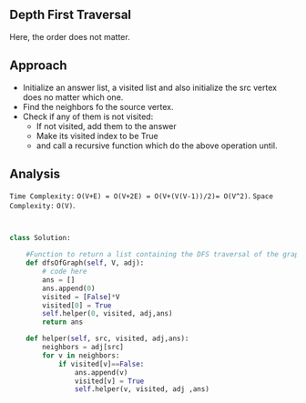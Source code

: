 ## Depth First Traversal

Here, the order does not matter.

## Approach

- Initialize an answer list, a visited list and also initialize the src vertex does no matter which one.
- Find the neighbors fo the source vertex.
- Check if any of them is not visited:
  - If not visited, add them to the answer
  - Make its visited index to be True
  - and call a recursive function which do the above operation until.

## Analysis

`Time Complexity:` `O(V+E) = O(V+2E) = O(V+(V(V-1))/2)= O(V^2)`.
`Space Complexity:` `O(V)`.

```py


class Solution:

    #Function to return a list containing the DFS traversal of the graph.
    def dfsOfGraph(self, V, adj):
        # code here
        ans = []
        ans.append(0)
        visited = [False]*V
        visited[0] = True
        self.helper(0, visited, adj,ans)
        return ans

    def helper(self, src, visited, adj,ans):
        neighbors = adj[src]
        for v in neighbors:
            if visited[v]==False:
                ans.append(v)
                visited[v] = True
                self.helper(v, visited, adj ,ans)

```
